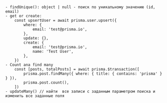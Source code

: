 # 
	- findUnique(): object | null - поиск по уникальному значению (id, email)
	- get or create:
		const upsertUser = await prisma.user.upsert({
			where: {
				email: 'test@prisma.io',
			},
			update: {},
			create: {
				email: 'test@prisma.io',
				name: 'Test User',
			},
		})
	- Count ana find many
		const [posts, totalPosts] = await prisma.$transaction([
			prisma.post.findMany({ where: { title: { contains: 'prisma' } } }),
			prisma.post.count(),
		])
	- updateMany() // найти  все записи с заданным параметром поиска и изменить все заданные поля 